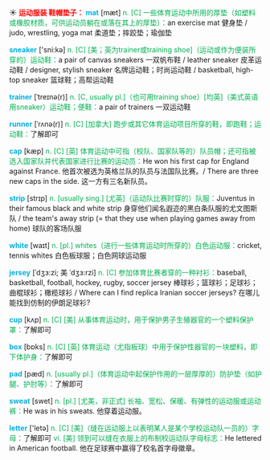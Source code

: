 ☀ <font color="red">**运动服装 鞋帽垫子：**</font>
<font color="sky blue">**mat**</font> [mæt] 
<font color="#00b050">n. [C] 一些体育运动中所用的厚垫（如塑料或橡胶材质，可供运动员躺在或落在其上的厚垫）：</font>an exercise mat 健身垫 / judo, wrestling, yoga mat 柔道垫；摔跤垫；瑜伽垫

<font color="sky blue">**sneaker**</font> ['sni:kə] 
<font color="#00b050">n. [C] [美；英为trainer或training shoe]（运动或作为便装所穿的）运动鞋：</font>a pair of canvas sneakers 一双帆布鞋 / leather sneaker 皮革运动鞋 / designer, stylish sneaker 名牌运动鞋；时尚运动鞋 / basketball, high-top sneaker 篮球鞋；高帮运动鞋
                      
<font color="sky blue">**trainer**</font> [ˈtreɪnə(r)]
<font color="#00b050">n. [C, usually pl.]（也可用training shoe）[均英]（美式英语用sneaker）运动鞋；便鞋：</font>a pair of trainers 一双运动鞋

<font color="sky blue">**runner**</font> [ˈrʌnə(r)]
<font color="#00b050">n. [C] [加拿大] 跑步或其它体育运动项目所穿的鞋，即跑鞋；运动鞋：</font>了解即可

 <font color="sky blue">**cap**</font> [kæp] 
<font color="#00b050">n. [C] [英] 体育运动中可指（校队、国家队等的）队员帽；还可指被选入国家队并代表国家进行比赛的运动员：</font>He won his first cap for England against France. 他首次被选为英格兰队的队员与法国队比赛。/ There are three new caps in the side. 这一方有三名新队员。
    
<font color="sky blue">**strip**</font> [strɪp]
<font color="#00b050">n. [usually sing.] [尤英]（运动队比赛时穿的）队服：</font>Juventus in their famous black and white strip 身穿他们闻名遐迩的黑白条队服的尤文图斯队 / the team's away strip (= that they use when playing games away from home) 球队的客场队服

<font color="sky blue">**white**</font> [waɪt] 
<font color="#00b050">n. [pl.] whites（进行一些体育运动时所穿的）白色运动服：</font>cricket, tennis whites 白色板球服；白色网球运动服
           
<font color="sky blue">**jersey**</font> [ˈdʒɜ:zi; 美 ˈdʒɜ:rzi]
<font color="#00b050">n. [C] 参加体育比赛者穿的一种衬衫：</font>baseball, basketball, football, hockey, rugby, soccer jersey 棒球衫；篮球衫；足球衫；曲棍球衫；橄榄球衫 / Where can I find replica Iranian soccer jerseys? 在哪儿能找到仿制的伊朗足球衫?

<font color="sky blue">**cup**</font> [kʌp] 
<font color="#00b050">n. [C] [美] 从事体育运动时，用于保护男子生殖器官的一个塑料保护罩：</font>了解即可

<font color="sky blue">**box**</font> [bɒks] 
<font color="#00b050">n. [C] [英] 体育运动（尤指板球）中用于保护性器官的一块塑料，即下体护身：</font>了解即可
           
<font color="sky blue">**pad**</font> [pæd]
<font color="#00b050">n. [usually pl.]（体育运动中起保护作用的一层厚厚的）防护垫（如护腿、护肘等）：</font>了解即可
 
<font color="sky blue">**sweat**</font> [swet] 
<font color="#00b050">n. [pl.] [尤美，非正式] 长袖、宽松、保暖、有弹性的运动服或运动裤：</font>He was in his sweats. 他穿着运动服。

<font color="sky blue">**letter**</font> ['letə] 
<font color="#00b050">n. [C] [美]（缝在运动服上以表明某人是某个学校运动队一员的）字母：</font>了解即可 <font color="#00b050">vi. [美] 领到可以缝在衣服上的布制校运动队字母标志：</font>He lettered in American football. 他在足球赛中赢得了校名首字母徽章。

